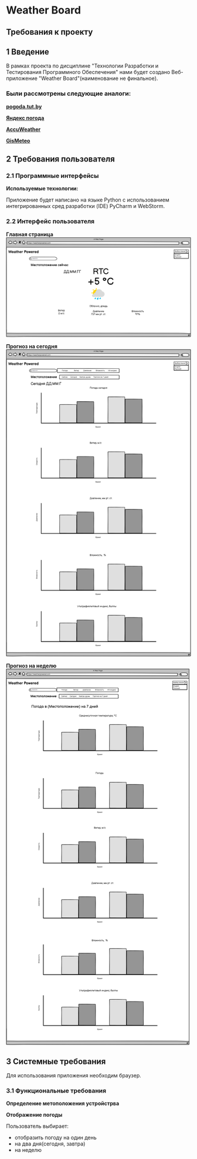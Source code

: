 # Weather Board
## Требования к проекту
## 1 Введение



В рамках проекта по дисциплине "Технологии Разработки и Тестирования Программного Обеспечения" нами будет создано Веб-приложение "Weather Board"(наименование не финальное).

### Были рассмотрены следующие аналоги:
[**pogoda.tut.by**](https://pogoda.tut.by/) 
   
[**Яндекс погода**](https://yandex.by/pogoda/)
   
[**AccuWeather**](https://www.accuweather.com)
   
[**GisMeteo**](https://www.gismeteo.by/)
   
## 2 Требования пользователя
### 2.1 Программные интерфейсы
**Используемые технологии:**

Приложение будет написано на языке Python с использованием интегрированных сред разработки (IDE) PyCharm и WebStorm.

### 2.2 Интерфейс пользователя
**Главная страница**
![1111](https://github.com/JustMustKill/Weather-Board/blob/main/mockups/MainPage.png)

**Прогноз на сегодня**
![1111](https://github.com/JustMustKill/Weather-Board/blob/main/mockups/Today%20weather.png)

**Прогноз на неделю**
![1111](https://github.com/JustMustKill/Weather-Board/blob/main/mockups/7%20day.png)



## 3 Системные требования
Для использования приложения необходим браузер.

### 3.1 Функциональные требования
**Определение метоположения устройстрва**

**Отображение погоды**

Пользователь выбирает:
 - отобразить погоду на один день 
 - на два дня(сегодня, завтра)
 - на неделю
